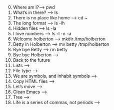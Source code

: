 0. Where am I?--> pwd 
1. What’s in there? --> ls
2. There is no place like home --> cd  ~
3. The long format --> ls -lh
4. Hidden files --> ls -la
5. I love numbers --> ls -l -n -a
6. Welcome holberton --> mkdir /tmp/holberton
7. Betty in Holberton --> mv betty /tmp/holberton
8. Bye bye Betty --> rm betty
9. Bye bye Holberton -->
10. Back to the future
11. Lists -->
12. File type -->
13. We are symbols, and inhabit symbols -->
14. Copy HTML files -->
15. Let’s move -->
16. Clean Emacs -->
17. Tree -->
18. Life is a series of commas, not periods -->
